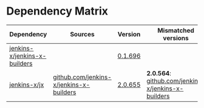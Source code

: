 # Dependency Matrix

Dependency | Sources | Version | Mismatched versions
---------- | ------- | ------- | -------------------
[jenkins-x/jenkins-x-builders](https://github.com/jenkins-x/jenkins-x-builders.git) |  | [0.1.696]() | 
[jenkins-x/jx](https://github.com/jenkins-x/jx.git) | [github.com/jenkins-x/jenkins-x-builders](https://github.com/jenkins-x/jenkins-x-builders) | [2.0.655](https://github.com/jenkins-x/jx/releases/tag/v2.0.655) | **2.0.564**: [github.com/jenkins-x/jenkins-x-builders](https://github.com/jenkins-x/jenkins-x-builders)
